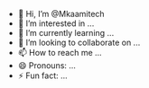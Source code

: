 - 👋 Hi, I’m @Mkaamitech
- 👀 I’m interested in ...
- 🌱 I’m currently learning ...
- 💞️ I’m looking to collaborate on ...
- 📫 How to reach me ...
- 😄 Pronouns: ...
- ⚡ Fun fact: ...

<!---
Mkaamitech/Mkaamitech is a ✨ special ✨ repository because its `README.md` (this file) appears on your GitHub profile.
You can click the Preview link to take a look at your changes.
--->
